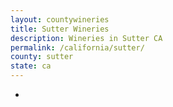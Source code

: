 ```yaml
---
layout: countywineries
title: Sutter Wineries
description: Wineries in Sutter CA
permalink: /california/sutter/
county: sutter
state: ca
---
```

-
